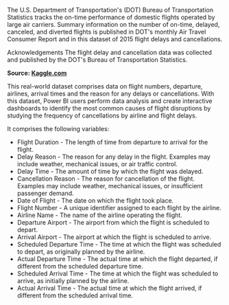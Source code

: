 The U.S. Department of Transportation's (DOT) Bureau of Transportation Statistics tracks the on-time performance of domestic flights operated by large air carriers. Summary information on the number of on-time, delayed, canceled, and diverted flights is published in DOT's monthly Air Travel Consumer Report and in this dataset of 2015 flight delays and cancellations.

Acknowledgements
The flight delay and cancellation data was collected and published by the DOT's Bureau of Transportation Statistics.

**Source: [Kaggle.com](https://www.kaggle.com/datasets/usdot/flight-delays?ref=hackernoon.com)**

This real-world dataset comprises data on flight numbers, departure, airlines, arrival times and the reason for any delays or cancellations. With this dataset, Power BI users perform data analysis and create interactive dashboards to identify the most common causes of flight disruptions by studying the frequency of cancellations by airline and flight delays.


It comprises the following variables:


- Flight Duration - The length of time from departure to arrival for the flight.
- Delay Reason - The reason for any delay in the flight. Examples may include weather, mechanical issues, or air traffic control.
- Delay Time - The amount of time by which the flight was delayed.
- Cancellation Reason - The reason for cancellation of the flight.  Examples may include weather, mechanical issues, or insufficient passenger demand.
- Date of Flight - The date on which the flight took place.
- Flight Number - A unique identifier assigned to each flight by the airline.
- Airline Name - The name of the airline operating the flight.
- Departure Airport - The airport from which the flight is scheduled to depart.
- Arrival Airport - The airport at which the flight is scheduled to arrive.
- Scheduled Departure Time - The time at which the flight was scheduled to depart, as originally planned by the airline.
- Actual Departure Time - The actual time at which the flight departed, if different from the scheduled departure time.
- Scheduled Arrival Time - The time at which the flight was scheduled to arrive, as initially planned by the airline.
- Actual Arrival Time - The actual time at which the flight arrived, if different from the scheduled arrival time.